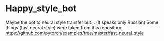 # Happy_style_bot
Maybe the bot to neural style transfer but... (It speaks only Russian)
Some things (fast neural style) were taken from this repository: 
https://github.com/pytorch/examples/tree/master/fast_neural_style
